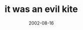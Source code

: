 ---
layout: base.njk
title : 'it was an evil kite' 
view_title : 'it was an evil kite' 
year : '2002' 
date : '2002-08-16' 
img_file : '/drawing/itwasanevilkite.png' 
html_file : 'itwasanevilkite' 
next_html : 'areyouexpectingsomeone.html' 
year_order : '144' 
permalink : "title/{{html_file}}.html"
---